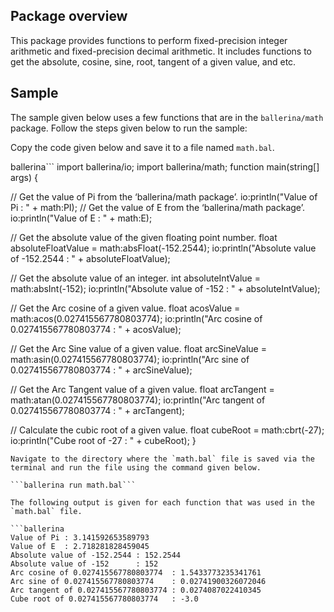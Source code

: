 ## Package overview

This package provides functions to perform fixed-precision integer arithmetic and fixed-precision decimal arithmetic. It includes functions to get the absolute, cosine, sine, root, tangent of a given value, and etc.

## Sample
The sample given below uses a few functions that are in the `ballerina/math` package.
Follow the steps given below to run the sample:

Copy the code given below and save it to a file named `math.bal`.

ballerina```
import ballerina/io;
import ballerina/math;
function main(string[] args) {

   // Get the value of Pi from the ‘ballerina/math package’.
   io:println("Value of Pi : " + math:PI);
   // Get the value of E from the ‘ballerina/math package’.
   io:println("Value of E  : " + math:E);

   // Get the absolute value of the given floating point number. 
   float absoluteFloatValue = math:absFloat(-152.2544);
   io:println("Absolute value of -152.2544 : " + absoluteFloatValue);

   // Get the absolute value of an integer.
   int absoluteIntValue = math:absInt(-152);
   io:println("Absolute value of -152      : " + absoluteIntValue);

   // Get the Arc cosine of a given value.
   float acosValue = math:acos(0.027415567780803774);
   io:println("Arc cosine of 0.027415567780803774  : " + acosValue);
   
   // Get the Arc Sine value of a given value.
   float arcSineValue = math:asin(0.027415567780803774);
   io:println("Arc sine of 0.027415567780803774    : " + arcSineValue);

   // Get the Arc Tangent value of a given value.
   float arcTangent = math:atan(0.027415567780803774);
   io:println("Arc tangent of 0.027415567780803774 : " + arcTangent);

   // Calculate the cubic root of a given value.
   float cubeRoot = math:cbrt(-27);
   io:println("Cube root of -27   : " + cubeRoot);
}
```
Navigate to the directory where the `math.bal` file is saved via the terminal and run the file using the command given below.

```ballerina run math.bal```

The following output is given for each function that was used in the `math.bal` file.

```ballerina
Value of Pi : 3.141592653589793
Value of E  : 2.718281828459045
Absolute value of -152.2544 : 152.2544
Absolute value of -152      : 152
Arc cosine of 0.027415567780803774  : 1.5433773235341761
Arc sine of 0.027415567780803774    : 0.02741900326072046
Arc tangent of 0.027415567780803774 : 0.0274087022410345
Cube root of 0.027415567780803774   : -3.0
```
